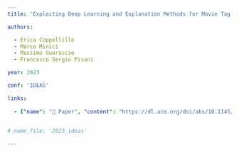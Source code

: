 ```yaml
---
title: 'Exploiting Deep Learning and Explanation Methods for Movie Tag Prediction'

authors:

  - Erica Coppollillo
  - Marco Minici
  - Massimo Guarascio
  - Francesco Sergio Pisani

year: 2023

conf: 'IDEAS'

links:
  
  - {"name": "📜 Paper", "content": "https://dl.acm.org/doi/abs/10.1145/3627673.3679786"}
  

# name_file: '2023_ideas'

---
```

